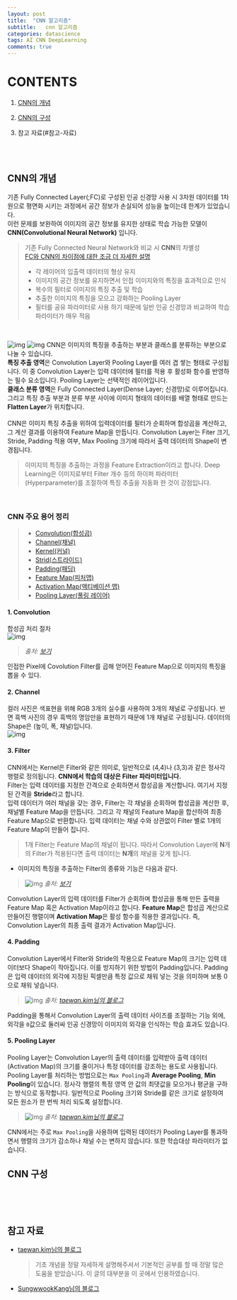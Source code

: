 ```yaml
---
layout: post
title:  "CNN 알고리즘"
subtitle:   cnn 알고리즘
categories: datascience
tags: AI CNN DeepLearning
comments: true
---
```


# CONTENTS
1. [CNN의 개념](#cnn의-개념)
2. [CNN의 구성](#cnn-구성)

0. 참고 자료(#참고-자료)

<br><br>

## CNN의 개념
기존 Fully Connected Layer(;FC)로 구성된 인공 신경망 사용 시 3차원 데이터를 1차원으로 평면화 시키는 과정에서 공간 정보가 손실되어 성능을 높이는데 한계가 있었습니다. <br>
이런 문제를 보완하여 이미지의 공간 정보를 유지한 상태로 학습 가능한 모델이 **CNN(Convolutional Neural Network)** 입니다.
> 기존 Fully Connected Neural Network와 비교 시 **CNN**의 차별성<br>
[FC와 CNN의 차이점에 대한 조금 더 자세한 설명](https://sungwookkang.com/1408#:~:text=CNN(Convolutional%20Neural%20Network)%EC%9D%80,%EC%9C%A0%EC%A7%80%ED%95%98%EB%A9%B0%20%ED%95%99%EC%8A%B5%EC%9D%84%20%ED%95%9C%EB%8B%A4.%22%20data-ved=%222ahUKEwjRkpm8w8XvAhWnwosBHVZmBVEQFjABegQIBRAD%22%20ping=%22/url?sa=t&amp;source=web&amp;rct=j&amp;url=https://sungwookkang.com/1408%23:~:text%3DCNN(Convolutional%2520Neural%2520Network)%25EC%259D%2580,%25EC%259C%25A0%25EC%25A7%2580%25ED%2595%2598%25EB%25A9%25B0%2520%25ED%2595%2599%25EC%258A%25B5%25EC%259D%2584%2520%25ED%2595%259C%25EB%258B%25A4.&amp;ved=2ahUKEwjRkpm8w8XvAhWnwosBHVZmBVEQFjABegQIBRAD)
>- 각 레이어의 입출력 데이터의 형상 유지
>- 이미지의 공간 정보를 유지하면서 인접 이미지와의 특징을 효과적으로 인식
>- 복수의 필터로 이미지의 특징 추출 및 학습
>- 추출한 이미지의 특징을 모으고 강화하는 Pooling Layer
>- 필터를 공유 파라미터로 사용 하기 때문에 일반 인공 신경망과 비교하여 학습 파라미터가 매우 적음

<br>

![img](https://drive.google.com/uc?id=1Kg3xPmc1NLP8qghz9UN6DFF_FNs72KnN)
![img](https://drive.google.com/uc?id=1BpU9Co9PseAwBHGwUEN45bkVokF58EjV)
CNN은 이미지의 특징을 추출하는 부분과 클래스를 분류하는 부분으로 나눌 수 있습니다. <br>
**특징 추출 영역**은 Convolution Layer와 Pooling Layer를 여러 겹 쌓는 형태로 구성됩니다. 이 중 Convolution Layer는 입력 데이터에 필터를 적용 후 활성화 함수를 반영하는 필수 요소입니다. Pooling Layer는 선택적인 레이어입니다. <br>
**클래스 분류 영역**은 Fully Connected Layer(Dense Layer; 신경망)로 이루어집니다. 그리고 특징 추출 부분과 분류 부분 사이에 이미지 형태의 데이터를 배열 형태로 만드는 **Flatten Layer**가 위치합니다. <br><br>
CNN은 이미지 특징 추출을 위하여 입력데이터를 필터가 순회하며 합성곱을 계산하고, 그 계산 결과를 이용하여 Feature Map을 만듭니다. Convolution Layer는 Fiter 크기, Stride, Padding 적용 여부, Max Pooling 크기에 따라서 출력 데이터의 Shape이 변경됩니다.

> 이미지의 특징을 추출하는 과정을 Feature Extraction이라고 합니다. Deep Learning은 이미지로부터 Filter 개수 등의 하이퍼 파라미터(Hyperparameter)를 조절하여 특징 추출을 자동화 한 것이 강점입니다. 

<br>

### CNN 주요 용어 정리
>- [Convolution(합성곱)](#1-convolution)
>- [Channel(채널)](#2-channel)
>- [Kernel(커널)](#3-filter)
>- [Strid(스트라이드)](#3-filter)
>- [Padding(패딩)](#4-Padding)
>- [Feature Map(피처맵)](#3-filter)
>- [Activation Map(액티베이션 맵)](#3-filter)
>- [Pooling Layer(풀링 레이어)](#5-Pooling-Layer)

#### 1. Convolution
합성곱 처리 절차 <br> 
![img](https://drive.google.com/uc?id=1UXgh9KxQ86vMgInjC-0grepWHUdCPYVv)
> *출처: [보기](http://deeplearning.stanford.edu/wiki/index.php/Feature_extraction_using_convolution)*

인접한 Pixel에 Covolution Filter를 곱해 얻어진 Feature Map으로 이미지의 특징을 뽑을 수 있다.


#### 2. Channel
컬러 사진은 색표현을 위해 RGB 3개의 실수를 사용하여 3개의 채널로 구성됩니다. 반면 흑백 사진의 경우 흑백의 명암만을 표현하기 때문에 1개 채널로 구성됩니다. 데이터의 Shape은 (높이, 폭, 채널)입니다.<br>
![img](https://drive.google.com/uc?id=1QkGoBws9kXdPXtt41pHNjpAErYGipOAe)


#### 3. Filter
CNN에서는 Kernel은 Filter와 같은 의미로, 일반적으로 (4,4)나 (3,3)과 같은 정사각 행렬로 정의됩니다. **CNN에서 학습의 대상은 Filter 파라미터입니다.** <br>
Filter는 입력 데이터를 지정한 간격으로 순회하면서 합성곱을 계산합니다. 여기서 지정된 간격을 **Stride**라고 합니다. <br>
입력 데이터가 여러 채널을 갖는 경우, Filter는 각 채널을 순회하며 합성곱을 계산한 후, 채널별 Feature Map을 만듭니다. 그리고 각 채널의 Feature Map을 합산하여 최종 Feature Map으로 반환합니다. 입력 데이터는 채널 수와 상관없이 Filter 별로 1개의 Feature Map이 만들어 집니다. 
> 1개 Filter는 Feature Map의 채널이 됩니다. 따라서 Convolution Layer에 **N**개의 Filter가 적용된다면 출력 데이터는 **N개**의 채널을 갖게 됩니다. 

- 이미지의 특징을 추출하는 Filter의 종류와 기능은 다음과 같다.
> ![img](https://drive.google.com/uc?id=1Tn7KGGgVvpTUrsjzxq7rYm86rmaWrGU5) *출처: [보기](https://sungwookkang.com/1408#:~:text=CNN(Convolutional%20Neural%20Network)%EC%9D%80,%EC%9C%A0%EC%A7%80%ED%95%98%EB%A9%B0%20%ED%95%99%EC%8A%B5%EC%9D%84%20%ED%95%9C%EB%8B%A4.%22%20data-ved=%222ahUKEwjRkpm8w8XvAhWnwosBHVZmBVEQFjABegQIBRAD%22%20ping=%22/url?sa=t&amp;source=web&amp;rct=j&amp;url=https://sungwookkang.com/1408%23:~:text%3DCNN(Convolutional%2520Neural%2520Network)%25EC%259D%2580,%25EC%259C%25A0%25EC%25A7%2580%25ED%2595%2598%25EB%25A9%25B0%2520%25ED%2595%2599%25EC%258A%25B5%25EC%259D%2584%2520%25ED%2595%259C%25EB%258B%25A4.&amp;ved=2ahUKEwjRkpm8w8XvAhWnwosBHVZmBVEQFjABegQIBRAD)*

Convolution Layer의 입력 데이터를 Filter가 순회하며 합성곱을 통해 만든 출력을 Feature Map 혹은 Activation Map이라고 합니다. **Feature Map**은 합성곱 계산으로 만들어진 행렬이며 **Activation Map**은 활성 함수를 적용한 결과입니다. 즉, Convolution Layer의 최종 출력 결과가 Activation Map입니다.


#### 4. Padding
Convolution Layer에서 Filter와 Stride의 작용으로 Feature Map의 크기는 입력 데이터보다 Shape이 작아집니다. 이를 방지하기 위한 방법이 Padding입니다. Padding은 입력 데이터의 외각에 지정된 픽셀만큼 특정 값으로 채워 넣는 것을 의미하며 보통 0으로 채워 넣습니다.
>![img](https://drive.google.com/uc?id=1sxQ4qRRu6q6XOWxuCCjA8PGFy-Gqgui0)  *출처: [taewan.kim님의 블로그](http://taewan.kim/post/cnn/)*

Padding을 통해서 Convolution Layer의 출력 데이터 사이즈를 조절하는 기능 외에, 외각을 `0`값으로 둘러싸 인공 신경망이 이미지의 외각을 인식하는 학습 효과도 있습니다. 


#### 5. Pooling Layer
Pooling Layer는 Convolution Layer의 출력 데이터를 입력받아 출력 데이터(Activation Map)의 크기를 줄이거나 특정 데이터를 강조하는 용도로 사용됩니다. Pooling Layer를 처리하는 방법으로는 `Max Pooling`과 **Average Pooling**, **Min Pooling**이 있습니다. 정사각 행렬의 특정 영역 안 값의 최댓값을 모으거나 평균을 구하는 방식으로 동작합니다. 일반적으로 Pooling 크기와 Stride를 같은 크기로 설정하여 모든 원소가 한 번씩 처리 되도록 설정합니다.
>![img](https://drive.google.com/uc?id=1AYTMgALJjaudLFwYoz6UMZBP5ybx4Axb) *출처: [taewan.kim님의 블로그](http://taewan.kim/post/cnn/)*

CNN에서는 주로 `Max Pooling`을 사용하며 입력된 데이터가 Pooling Layer를 통과하면서 행렬의 크기가 감소하나 채널 수는 변하지 않습니다. 또한 학습대상 파라미터가 없습니다. 


## CNN 구성

<br><br><br>

## 참고 자료
- [taewan.kim님의 블로그](http://taewan.kim/post/cnn/)
    > 기초 개념을 정말 자세하게 설명해주셔서 기본적인 공부를 할 때 정말 많은 도움을 받았습니다. 이 글의 대부분을 이 곳에서 인용하였습니다.
- [SungwwookKang님의 블로그](https://sungwookkang.com/1408#:~:text=CNN(Convolutional%20Neural%20Network)%EC%9D%80,%EC%9C%A0%EC%A7%80%ED%95%98%EB%A9%B0%20%ED%95%99%EC%8A%B5%EC%9D%84%20%ED%95%9C%EB%8B%A4.%22%20data-ved=%222ahUKEwjRkpm8w8XvAhWnwosBHVZmBVEQFjABegQIBRAD%22%20ping=%22/url?sa=t&amp;source=web&amp;rct=j&amp;url=https://sungwookkang.com/1408%23:~:text%3DCNN(Convolutional%2520Neural%2520Network)%25EC%259D%2580,%25EC%259C%25A0%25EC%25A7%2580%25ED%2595%2598%25EB%25A9%25B0%2520%25ED%2595%2599%25EC%258A%25B5%25EC%259D%2584%2520%25ED%2595%259C%25EB%258B%25A4.&amp;ved=2ahUKEwjRkpm8w8XvAhWnwosBHVZmBVEQFjABegQIBRAD)